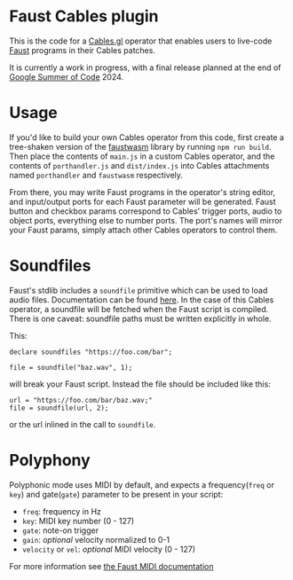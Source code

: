 # Faust Cables plugin

This is the code for a [Cables.gl](cables.gl) operator that enables users to live-code
[Faust](https://faust.grame.fr/) programs in their Cables patches.

It is currently a work in progress, with a final release planned at the end of 
[Google Summer of Code](https://summerofcode.withgoogle.com/programs/2024) 2024.

# Usage

If you'd like to build your own Cables operator from this code, first create a tree-shaken version of the 
[faustwasm](https://github.com/grame-cncm/faustwasm/tree/master) library by running `npm run build`.
Then place the contents of `main.js` in a custom Cables operator, and the contents 
of `porthandler.js` and `dist/index.js` into Cables attachments named 
`porthandler` and `faustwasm` respectively.

From there, you may write Faust programs in the operator's string editor, and 
input/output ports for each Faust parameter will be generated. Faust button and checkbox 
params correspond to Cables' trigger ports, audio to object ports, everything 
else to number ports. The port's names will mirror your Faust params, simply 
attach other Cables operators to control them.

# Soundfiles

Faust's stdlib includes a `soundfile` primitive which can be used to load audio files. Documentation can be found [here](https://faustdoc.grame.fr/manual/soundfiles/). In the case of this Cables operator, a soundfile will be fetched when the Faust script is compiled. There is one caveat:
soundfile paths must be written explicitly in whole.

This:
```dsp
declare soundfiles "https://foo.com/bar";

file = soundfile("baz.wav", 1);
```

will break your Faust script. Instead the file should be included like this:

```dsp
url = "https://foo.com/bar/baz.wav;"
file = soundfile(url, 2);
```

or the url inlined in the call to `soundfile`.

# Polyphony

Polyphonic mode uses MIDI by default, and expects a frequency(`freq` or `key`) and gate(`gate`) parameter to be present in your script:

- `freq`: frequency in Hz
- `key`: MIDI key number (0 - 127)
- `gate`: note-on trigger
- `gain`: *optional* velocity normalized to 0-1
- `velocity` or `vel`: *optional* MIDI velocity (0 - 127)

For more information see [the Faust MIDI documentation](https://faustdoc.grame.fr/manual/midi/)
